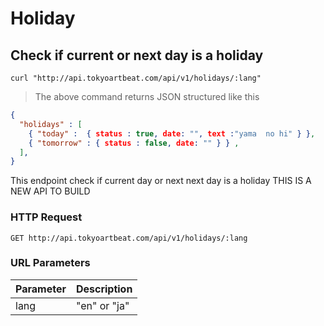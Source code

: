 # Holiday

## Check if current or next day is a holiday

```shell
curl "http://api.tokyoartbeat.com/api/v1/holidays/:lang"
```

> The above command returns JSON structured like this 

```json
{
  "holidays" : [
    { "today" :  { status : true, date: "", text :"yama  no hi" } },
    { "tomorrow" : { status : false, date: "" } } ,
  ],
}
```

This endpoint check if current day or next next day is a holiday THIS IS A NEW API TO BUILD

### HTTP Request

`GET http://api.tokyoartbeat.com/api/v1/holidays/:lang`

### URL Parameters

Parameter | Description
--------- | -----------
lang | "en" or "ja"
